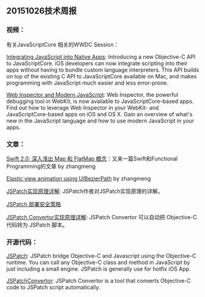 ## 20151026技术周报

### 视频：
有关JavaScriptCore 相关的WWDC Session：

[Integrating JavaScript into Native Apps](https://developer.apple.com/videos/play/wwdc2013-615/): Introducing a new Objective-C API to JavaScriptCore. iOS developers can now integrate scripting into their apps without having to bundle custom language interpreters. This API builds on top of the existing C API to JavaScriptCore available on Mac, and makes programming with JavaScript much easier and less error-prone.

[Web Inspector and Modern JavaScript](https://developer.apple.com/videos/play/wwdc2014-512/): Web Inspector, the powerful debugging tool in WebKit, is now available to JavaScriptCore-based apps. Find out how to leverage Web Inspector in your WebKit- and JavaScriptCore-based apps on iOS and OS X. Gain an overview of what's new in the JavaScript language and how to use modern JavaScript in your apps.

### 文章：
[Swift 2.0: 深入浅出 Map 和 FlatMap 概念](http://gold.xitu.io/entry/5627bfa200b0ee7f823b2fec)：又来一篇Swift和Functional Programming的文章   by zhangmeng

[Elastic view animation using UIBezierPath](http://iostuts.io/2015/10/17/elastic-bounce-using-uibezierpath-and-pan-gesture/)  by zhangmeng

[JSPatch实现原理详解](https://github.com/bang590/JSPatch/wiki/JSPatch-%E5%AE%9E%E7%8E%B0%E5%8E%9F%E7%90%86%E8%AF%A6%E8%A7%A3): JSPatch作者对JSPatch实现原理的详解。

[JSPatch 部署安全策略](http://blog.cnbang.net/tech/2879/)

[JSPatch Convertor实现原理详解](http://blog.cnbang.net/tech/2915/): JSPatch Convertor 可以自动把 Objective-C 代码转为 JSPatch 脚本。

### 开源代码：
[JSPatch](https://github.com/bang590/JSPatch): JSPatch bridge Objective-C and Javascript using the Objective-C runtime. You can call any Objective-C class and method in JavaScript by just including a small engine. JSPatch is generally use for hotfix iOS App.

[JSPatchConvertor](https://github.com/bang590/JSPatchConvertor): JSPatch Convertor is a tool that converts Objective-C code to JSPatch script automatically.
